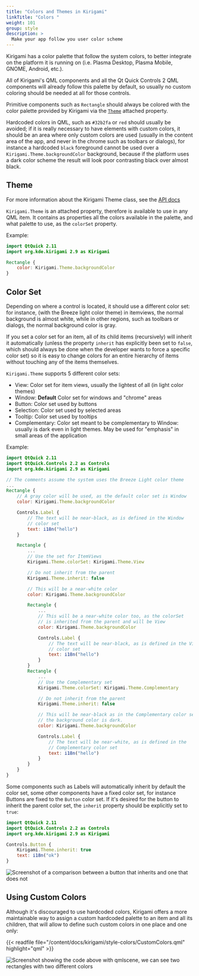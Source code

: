 ```yaml
---
title: "Colors and Themes in Kirigami"
linkTitle: "Colors "
weight: 101
group: style
description: >
  Make your app follow you user color scheme
---
```


Kirigami has a color palette that follow the system colors, to better integrate 
on the platform it is running on (i.e. Plasma Desktop, Plasma Mobile, 
GNOME, Android, etc.).

All of Kirigami's QML components and
all the Qt Quick Controls 2 QML components will already 
follow this palette by default, so usually no custom coloring should be needed 
at all for those controls.

Primitive components such as `Rectangle` should always be colored with the 
color palette provided by Kirigami via the [`Theme`](docs:kirigami2;Theme) attached property.

Hardcoded colors in QML, such as `#32b2fa` or `red` should usually be 
avoided; if it is really necessary to have elements with custom colors, it should 
be an area where only custom colors are used (usually in the content area 
of the app, and never in the chrome such as toolbars or dialogs), for instance 
a hardcoded `black` foreground cannot be used over a 
`Kirigami.Theme.backgroundColor` background, because if the platform uses a 
dark color scheme the result will look poor contrasting black over almost black.

## Theme

For more information about the Kirigami Theme class, see the [API docs](docs:kirigami2;Kirigami::PlatformTheme)

`Kirigami.Theme` is an attached property, therefore is available to use in 
any QML item. It contains as properties all the colors available in the 
palette, and what 
palette to use, as the `colorSet` property.

Example:

```qml
import QtQuick 2.11
import org.kde.kirigami 2.9 as Kirigami

Rectangle {
    color: Kirigami.Theme.backgroundColor
}
```

<!-- TODO
screenshot of a qml file with an annotated UI showing all the 
available color
-->

## Color Set

Depending on where a control is located, it should use a different color set: for 
instance, (with the Breeze light color theme) in itemviews, the normal 
background is almost white, while in other regions, such as toolbars or 
dialogs, the normal background color is gray.

If you set a color set for an item, all of its child items (recursively)
 will inherit it automatically (unless the property `inherit` has 
explicitly been set to `false`, which should always be done when the developer 
wants to force a specific color set) so it is easy to change colors for an 
entire hierarchy of items without touching any of the items themselves.

`Kirigami.Theme` supports 5 different color sets:

* View: Color set for item views, usually the lightest of all
  (in light color themes)
* Window: **Default** Color set for windows and "chrome" areas
* Button: Color set used by buttons
* Selection: Color set used by selected areas
* Tooltip: Color set used by tooltips
* Complementary: Color set meant to be complementary to Window: usually
  is dark even in light themes. May be used for "emphasis" in small
  areas of the application

Example:

```qml
import QtQuick 2.11
import QtQuick.Controls 2.2 as Controls
import org.kde.kirigami 2.9 as Kirigami

// The comments assume the system uses the Breeze Light color theme 
...
Rectangle {
    // A gray color will be used, as the default color set is Window
    color: Kirigami.Theme.backgroundColor

    Controls.Label {
        // The text will be near-black, as is defined in the Window 
        // color set
        text: i18n("hello")
    }

    Rectangle {
        ...
        // Use the set for ItemViews
        Kirigami.Theme.colorSet: Kirigami.Theme.View  

        // Do not inherit from the parent
        Kirigami.Theme.inherit: false

        // This will be a near-white color
        color: Kirigami.Theme.backgroundColor

        Rectangle {
            ...
            // This will be a near-white color too, as the colorSet 
            // is inherited from the parent and will be View
            color: Kirigami.Theme.backgroundColor

            Controls.Label {
                // The text will be near-black, as is defined in the View 
                // color set
                text: i18n("hello")
            }
        }
        Rectangle {
            ...
            // Use the Complementary set
            Kirigami.Theme.colorSet: Kirigami.Theme.Complementary  

            // Do not inherit from the parent
            Kirigami.Theme.inherit: false

            // This will be near-black as in the Complementary color set 
            // the background color is dark.
            color: Kirigami.Theme.backgroundColor  

            Controls.Label {
                // The text will be near-white, as is defined in the 
                // Complementary color set
                text: i18n("hello")
            }
        }
    }
}
```

Some components such as Labels will automatically inherit by default the color 
set, some other components have a fixed color set, for instance Buttons 
are fixed to the `Button` color set. If it's desired for the button to inherit 
the parent color set, the `inherit` property should be explicitly set to `true`:

```qml
import QtQuick 2.11
import QtQuick.Controls 2.2 as Controls
import org.kde.kirigami 2.9 as Kirigami

Controls.Button {
    Kirigami.Theme.inherit: true
    text: i18n("ok")
}
```

![Screenshot of a comparison between a button that inherits and one that does not](buttonsinherit.png)

## Using Custom Colors

Although it's discouraged to use hardcoded colors, Kirigami offers a more 
maintainable way to assign a custom hardcoded palette to an item and all its 
children, that will allow to define such custom colors in one place and one 
only:

{{< readfile file="/content/docs/kirigami/style-colors/CustomColors.qml" highlight="qml" >}}

![Screenshot showing the code above with qmlscene, we can see two rectangles with two different colors](customcolors.png)
